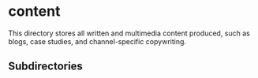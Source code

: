 # content

This directory stores all written and multimedia content produced, such as blogs, case studies, and channel-specific copywriting.

## Subdirectories
